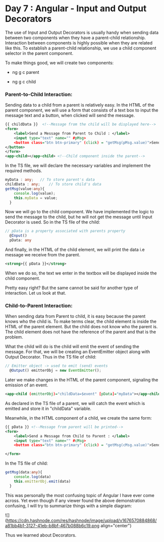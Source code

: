 # Day 7 : Angular - Input and Output Decorators

The use of Input and Output Decorators is usually handy when sending data between two components when they have a parent-child relationship. Interaction between components is highly possible when they are related like this. To establish a parent-child relationship, we use a child component selector in the parent component.

To make things good, we will create two components:

* ng g c parent
    
* ng g c child
    

### Parent-to-Child Interaction:

Sending data to a child from a parent is relatively easy. In the HTML of the parent component, we will use a form that consists of a text box to input the message text and a button, when clicked will send the message.

```xml
{{ childData }}  <!--Message from the child will be displayed here-->
<form>
    <label>Send a Message from Parent to Child : </label>
    <input type="text" name="" #pMsg>
    <button class="btn btn-primary" (click) = "getMsg(pMsg.value)">Send Message
</button>
</form>
<app-child></app-child> <!--Child component inside the parent-->
```

In the TS file, we will declare the necessary variables and implement the required methods.

```typescript
myData : any;   // To store parent's data
childData : any;    // To store child's data
getMsg(value:any){
    console.log(value);
    this.myData = value;
  }
```

Now we will go to the child component. We have implemented the logic to send the message to the child, but he will not get the message until Input Decorator is used. So in the TS file of the child:

```typescript
// pData is a property associated with parents property
  @Input()
  pData: any
```

And finally, in the HTML of the child element, we will print the data i.e message we receive from the parent.

```xml
<strong>{{ pData }}</strong>
```

When we do so, the text we enter in the textbox will be displayed inside the child component.

Pretty easy right? But the same cannot be said for another type of interaction. Let us look at that.

### Child-to-Parent Interaction:

When sending data from Parent to child, it is easy because the parent knows who the child is. To make terms clear, the child element is inside the HTML of the parent element. But the child does not know who the parent is. The child element does not have the reference of the parent and that is the problem.

What the child will do is the child will emit the event of sending the message. For that, we will be creating an EventEmitter object along with Output Decorator. Thus in the TS file of child:

```typescript
// Emitter object -> used to emit (send) events
  @Output() emitterObj = new EventEmitter();
```

Later we make changes in the HTML of the parent component, signaling the emission of an event.

```xml
<app-child (emitterObj)="childData=$event" [pData]="myData"></app-child>
```

As declared in the TS file of a parent, we will catch the event which is emitted and store it in "childData" variable.

Meanwhile, in the HTML component of a child, we create the same form:

```xml
{{ pData }} <!--Message from parent will be printed-->
<form>
    <label>Send a Message from Child to Parent : </label>
    <input type="text" name="" #cMsg>
    <button class="btn btn-primary" (click) = "getMsg(cMsg.value)">Send Message</button>

</form>
```

In the TS file of child:

```typescript
getMsg(data:any){
    console.log(data)
    this.emitterObj.emit(data)
  }
```

This was personally the most confusing topic of Angular I have ever come across. Yet even though if any viewer found the above demonstration confusing, I will try to summarize things with a simple diagram:

![](https://cdn.hashnode.com/res/hashnode/image/upload/v1676570884868/a81bb4b1-3127-41eb-b8bf-467b088b6c19.png align="center")

Thus we learned about Decorators.